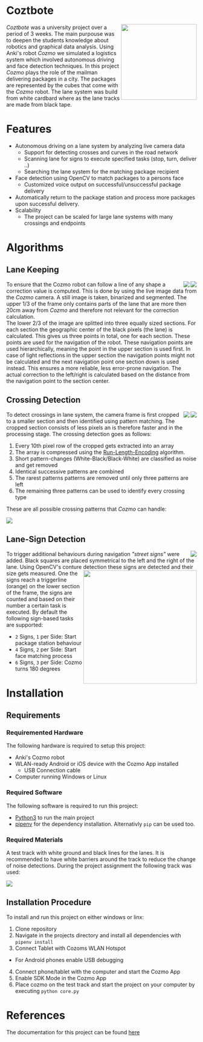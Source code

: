 # Coztbote

<img align="right" src="https://i.imgur.com/oyCr3nq.png" width="200">

_Coztbote_ was a university project over a period of 3 weeks. The main purpouse was to deepen the students knowledge about robotics and graphical data analysis. Using Anki's robot _Cozmo_ we simulated a logistics system which involved autonomous driving and face detection techniques. In this project _Cozmo_ plays the role of the mailman delivering packages in a city. The packages are represented by the cubes that come with the _Cozmo_ robot. The lane system was build from white cardbard where as the lane tracks are made from black tape.

# Features
- Autonomous driving on a lane system by analyzing live camera data
  - Support for detecting crosses and curves in the road network
  - Scanning lane for signs to execute specified tasks (stop, turn, deliver ..)
  - Searching the lane system for the matching package recipient 
- Face detection using OpenCV to match packages to a persons face
  - Customized voice output on successful/unsuccessful package delivery
- Automatically return to the package station and process more packages upon successful delivery.
- Scalability
  - The project can be scaled for large lane systems with many crossings and endpoints

# Algorithms

## Lane Keeping

<img align="right" src="https://i.imgur.com/xgrFgMJ.png">

<img align="right" src="https://i.imgur.com/cEcTJhn.gif">

To ensure that the Cozmo robot can follow a line of any shape a correction value is computed. This is done by using the live image data from the _Cozmo_ camera. A still image is taken, binarized and segmented. The upper 1/3 of the frame only contains parts of the lane that are more then 20cm away from _Cozmo_ and therefore not relevant for the correction calculation.  
The lower 2/3 of the image are splitted into three equally sized sections. For each section the geographic center of the black pixels (the lane) is calculated. This gives us three points in total, one for each section. These points are used for the navigation of the robot. These navigation points are used hierarchically, meaning the point in the upper section is used first. In case of light reflections in the upper section the navigation points might not be calculated and the next navigation point one section down is used instead. This ensures a more reliable, less error-prone navigation. The actual correction to the left/right is calculated based on the distance from the navigation point to the section center.

## Crossing Detection

<img align="right" src="https://i.imgur.com/KCwtan8.png">

<img align="right" src="https://i.imgur.com/7aYsKJK.png">

To detect crossings in lane system, the camera frame is first cropped to a smaller section and then identified using pattern matching. The cropped section consists of less pixels an is therefore faster and in the processing stage. The crossing detection goes as follows:

1. Every 10th pixel row of the cropped gets extracted into an array
2. The array is compressed using the [Run-Length-Encoding](https://en.wikipedia.org/wiki/Run-length_encoding) algorithm.
3. Short pattern-changes (White-Black/Black-White) are classified as noise and get removed
4. Identical successive patterns are combined
5. The rarest patterns patterns are removed until only three patterns are left
6. The remaining three patterns can be used to identify every crossing type

These are all possible crossing patterns that _Cozmo_ can handle:

<img align="center" src="https://i.imgur.com/j9rSg5y.png">

## Lane-Sign Detection

<img align="right" src="https://i.imgur.com/4RQo78l.jpg">

To trigger additional behaviours during navigation _"street signs"_ were added. Black squares are placed symmetrical to the left and the right of the lane. Using OpenCV's conture detection these signs are detected and their size gets measured. 
<img align="right" src="https://i.imgur.com/8RauCOt.png" width="300">
One the signs reach a triggerline (orange) on the lower section of the frame, the signs are counted and based on their number a certain task is executed. By default the following sign-based tasks are supported:

- `2` Signs, `1` per Side: Start package station behaviour
- `4` Signs, `2` per Side: Start face matching process
- `6` Signs, `3` per Side: Cozmo turns 180 degrees

# Installation

## Requirements
### Requiremented Hardware

The following hardware is required to setup this project:

- Anki's Cozmo robot
- WLAN-ready Android or iOS device with the Cozmo App installed
  - USB Connection cable
- Computer running Windows or Linux
 
### Required Software

The following software is required to run this project:

- [Python3](https://www.python.org/) to run the main project
- [pipenv](https://pipenv.readthedocs.io/en/latest/) for the dependency installation. Alternativly `pip` can be used too.

### Required Materials

A test track with white ground and black lines for the lanes. It is recommended to have white barriers around the track to reduce the change of noise detections. During the project assignment the following track was used:

<img align="center" src="https://i.imgur.com/tCibXdc.jpg">

## Installation Procedure

To install and run this project on either windows or linx:
1. Clone repository
2. Navigate in the projects directory and install all dependencies with `pipenv install`
3. Connect Tablet with Cozoms WLAN Hotspot
  - For Android phones enable USB debugging
4. Connect phone/tablet with the computer and start the Cozmo App
5. Enable SDK Mode in the Cozmo App
6. Place cozmo on the test track and start the project on your computer by executing `python core.py`

# References

The documentation for this project can be found [here](https://wiki.h-da.de/fbi/west/index.php/R2M2_-_Gruppe_4)

